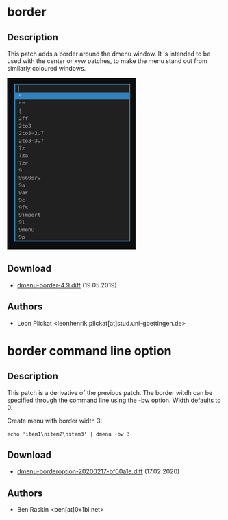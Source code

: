 border
======

Description
-----------
This patch adds a border around the dmenu window. It is intended to be used with
the center or xyw patches, to make the menu stand out from similarly coloured
windows.


![dmenu border screenshot](dmenu_border.png)

Download
--------
* [dmenu-border-4.9.diff](dmenu-border-4.9.diff) (19.05.2019)

Authors
-------
* Leon Plickat <leonhenrik.plickat[at]stud.uni-goettingen.de>

border command line option
==========================

Description
-----------
This patch is a derivative of the previous patch. The border witdh can be
specified through the command line using the -bw option. Width defaults to 0.

Create menu with border width 3:

	echo 'item1\nitem2\nitem3' | dmenu -bw 3

Download
--------
* [dmenu-borderoption-20200217-bf60a1e.diff](dmenu-borderoption-20200217-bf60a1e.diff) (17.02.2020)

Authors
-------
* Ben Raskin <ben[at]0x1bi.net>
